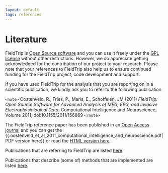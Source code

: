 ```yaml
---
layout: default
tags: references
---
```



# Literature

FieldTrip is [Open Source software](http://www.opensource.org) and you can use it freely under the  [GPL license](http://www.gnu.org/copyleft/gpl.html) without other restrictions. However, we do appreciate getting acknowledged for the contribution of our project to your research. Please note that your references to FieldTrip also help us to ensure continued funding for the FieldTrip project, code development and support.

If you have used FieldTrip for the analysis that you are reporting on in a scientific publication, we kindly ask you to refer to the following publication

`<note>`
Oostenveld, R., Fries, P., Maris, E., Schoffelen, JM (2011) *FieldTrip: Open Source Software for Advanced Analysis of MEG, EEG, and Invasive Electrophysiological Data.* Computational Intelligence and Neuroscience, Volume 2011, doi:10.1155/2011/156869
`</note>`

The FieldTrip reference paper has been published in an [Open Access journal](http://en.wikipedia.org/wiki/Open_access_journal) and you can get the {{:oostenveld_et_al_2011_computational_intelligence_and_neuroscience.pdf|PDF version here}} or read  the [HTML version here](http://www.hindawi.com/journals/cin/2011/156869).

Publications that are referring to FieldTrip are listed [here](/publications). 

Publications that describe (some of) methods that are implemented are listed [here](/references_to_implemented_methods).

